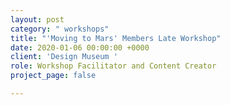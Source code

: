 ```yaml
---
layout: post
category: " workshops"
title: "'Moving to Mars' Members Late Workshop"
date: 2020-01-06 00:00:00 +0000
client: 'Design Museum '
role: Workshop Facilitator and Content Creator
project_page: false

---
```

